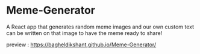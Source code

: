 # Meme-Generator
A React app that generates random meme images and our own custom text can be written on that image to have the meme ready to share!


preview :  https://bagheldikshant.github.io/Meme-Generator/
